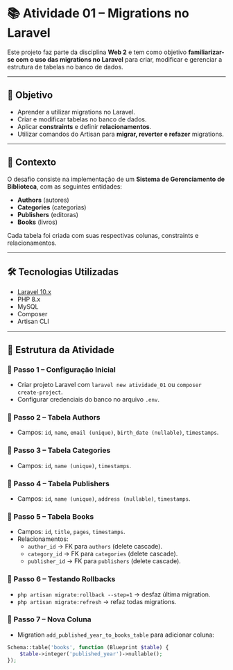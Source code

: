 # 📚 Atividade 01 – Migrations no Laravel

Este projeto faz parte da disciplina **Web 2** e tem como objetivo **familiarizar-se com o uso das migrations no Laravel** para criar, modificar e gerenciar a estrutura de tabelas no banco de dados.

---

## 🎯 Objetivo
- Aprender a utilizar migrations no Laravel.
- Criar e modificar tabelas no banco de dados.
- Aplicar **constraints** e definir **relacionamentos**.
- Utilizar comandos do Artisan para **migrar, reverter e refazer** migrations.

---

## 📖 Contexto
O desafio consiste na implementação de um **Sistema de Gerenciamento de Biblioteca**, com as seguintes entidades:
- **Authors** (autores)  
- **Categories** (categorias)  
- **Publishers** (editoras)  
- **Books** (livros)  

Cada tabela foi criada com suas respectivas colunas, constraints e relacionamentos.

---

## 🛠️ Tecnologias Utilizadas
- [Laravel 10.x](https://laravel.com/)
- PHP 8.x
- MySQL
- Composer
- Artisan CLI

---

## 📂 Estrutura da Atividade
### 🔹 Passo 1 – Configuração Inicial
- Criar projeto Laravel com `laravel new atividade_01` ou `composer create-project`.
- Configurar credenciais do banco no arquivo `.env`.

### 🔹 Passo 2 – Tabela **Authors**
- Campos: `id`, `name`, `email (unique)`, `birth_date (nullable)`, `timestamps`.

### 🔹 Passo 3 – Tabela **Categories**
- Campos: `id`, `name (unique)`, `timestamps`.

### 🔹 Passo 4 – Tabela **Publishers**
- Campos: `id`, `name (unique)`, `address (nullable)`, `timestamps`.

### 🔹 Passo 5 – Tabela **Books**
- Campos: `id`, `title`, `pages`, `timestamps`.
- Relacionamentos:
  - `author_id` → FK para `authors` (delete cascade).
  - `category_id` → FK para `categories` (delete cascade).
  - `publisher_id` → FK para `publishers` (delete cascade).

### 🔹 Passo 6 – Testando Rollbacks
- `php artisan migrate:rollback --step=1` → desfaz última migration.
- `php artisan migrate:refresh` → refaz todas migrations.

### 🔹 Passo 7 – Nova Coluna
- Migration `add_published_year_to_books_table` para adicionar coluna:
```php
Schema::table('books', function (Blueprint $table) {
    $table->integer('published_year')->nullable();
});
